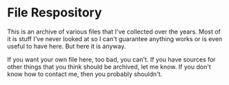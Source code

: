 # File Respository

This is an archive of various files that I've collected
over the years. Most of it is stuff I've never looked at
so I can't guarantee anything works or is even useful
to have here. But here it is anyway.

If you want your own file here, too bad, you can't. If
you have sources for other things that you think should
be archived, let me know. If you don't know how to
contact me, then you probably shouldn't.